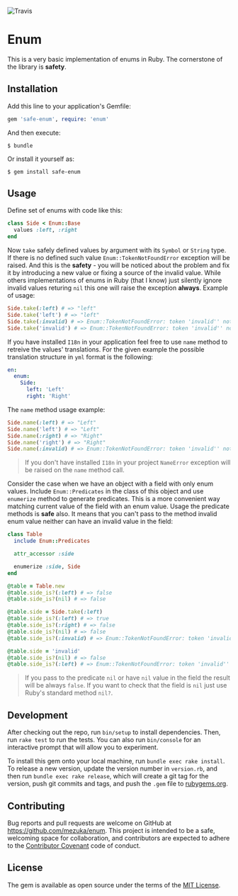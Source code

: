 ![Travis](https://travis-ci.org/mezuka/enum.svg)
# Enum

This is a very basic implementation of enums in Ruby. The cornerstone of the library is **safety**.

## Installation

Add this line to your application's Gemfile:

```ruby
gem 'safe-enum', require: 'enum'
```

And then execute:

    $ bundle

Or install it yourself as:

    $ gem install safe-enum

## Usage

Define set of enums with code like this:
```ruby
class Side < Enum::Base
  values :left, :right
end
```

Now `take` safely defined values by argument with its `Symbol` or `String` type. If there is no defined such value `Enum::TokenNotFoundError` exception will be raised. And this is the **safety** - you will be noticed about the problem and fix it by introducing a new value or fixing a source of the invalid value. While others implementations of enums in Ruby (that I know) just silently ignore invalid values returing `nil` this one will raise the exception **always**. Example of usage:

```ruby
Side.take(:left) # => "left"
Side.take('left') # => "left"
Side.take(:invalid) # => Enum::TokenNotFoundError: token 'invalid'' not found in the enum Side
Side.take('invalid') # => Enum::TokenNotFoundError: token 'invalid'' not found in the enum Side
```

If you have installed `I18n` in your application feel free to use `name` method to retreive the values' translations. For the given example the possible translation structure in `yml` format is the following:

```yml
en:
  enum:
    Side:
      left: 'Left'
      right: 'Right'
```

The `name` method usage example:

```ruby
Side.name(:left) # => "Left"
Side.name('left') # => "Left"
Side.name(:right) # => "Right"
Side.name('right') # => "Right"
Side.name(:invalid) # => Enum::TokenNotFoundError: token 'invalid'' not found in the enum Side
```

> If you don't have installed `I18n` in your project `NameError` exception will be raised on the `name` method call.

Consider the case when we have an object with a field with only enum values. Include `Enum::Predicates` in the class of this object and use `enumerize` method to generate predicates. This is a more convenient way matching current value of the field with an enum value. Usage the predicate methods is **safe** also. It means that you can't pass to the method invalid enum value neither can have an invalid value in the field:

```ruby
class Table
  include Enum::Predicates

  attr_accessor :side

  enumerize :side, Side
end

@table = Table.new
@table.side_is?(:left) # => false
@table.side_is?(nil) # => false

@table.side = Side.take(:left)
@table.side_is?(:left) # => true
@table.side_is?(:right) # => false
@table.side_is?(nil) # => false
@table.side_is?(:invalid) # => Enum::TokenNotFoundError: token 'invalid'' not found in the enum Side

@table.side = 'invalid'
@table.side_is?(nil) # => false
@table.side_is?(:left) # => Enum::TokenNotFoundError: token 'invalid'' not found in the enum Side
```
> If you pass to the predicate `nil` or have `nil` value in the field the result will be always `false`. If you want to check that the field is `nil` just use Ruby's standard method `nil?`.

## Development

After checking out the repo, run `bin/setup` to install dependencies. Then, run `rake test` to run the tests. You can also run `bin/console` for an interactive prompt that will allow you to experiment.

To install this gem onto your local machine, run `bundle exec rake install`. To release a new version, update the version number in `version.rb`, and then run `bundle exec rake release`, which will create a git tag for the version, push git commits and tags, and push the `.gem` file to [rubygems.org](https://rubygems.org).

## Contributing

Bug reports and pull requests are welcome on GitHub at https://github.com/mezuka/enum. This project is intended to be a safe, welcoming space for collaboration, and contributors are expected to adhere to the [Contributor Covenant](contributor-covenant.org) code of conduct.


## License

The gem is available as open source under the terms of the [MIT License](http://opensource.org/licenses/MIT).

